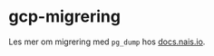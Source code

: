 # gcp-migrering

Les mer om migrering med `pg_dump` hos [docs.nais.io](https://docs.nais.io/clusters/migrating-databases-to-gcp/#from-on-premise-postgresql).
